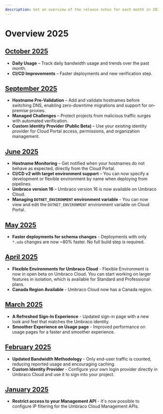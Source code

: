 ```yaml
---
description: Get an overview of the release notes for each month in 2025.
---
```


# Overview 2025

## [October 2025](2025-10-releasenotes)
* **Daily Usage** – Track daily bandwidth usage and trends over the past month.
* **CI/CD Improvements** – Faster deployments and new verification step. 

## [September 2025](2025-09-03-releasenotes.md)
* **Hostname Pre-Validation** – Add and validate hostnames before switching DNS, enabling zero-downtime migrations and support for on-premise proxies.
* **Managed Challenges** – Protect projects from malicious traffic surges with automated verification.
* **Custom Identity Provider (Public Beta)** – Use your existing identity provider for Cloud Portal access, permissions, and organization management.

## [June 2025](2025-06-releasenotes.md)
* **Hostname Monitoring** – Get notified when your hostnames do not behave as expected, directly from the Cloud Portal.
* **CI/CD v2 with target environment support** – You can now specify a development or flexible environment by name when deploying from pipelines.
* **Umbraco version 16** –  Umbraco version 16 is now available on Umbraco Cloud.
* **Managing `DOTNET_ENVIRONMENT` environment variable** - You can now view and edit the `DOTNET_ENVIRONMENT` environment variable on Cloud Portal.

## [May 2025](2025-05-releasenotes.md)

* **Faster deployments for schema changes** - Deployments with only `*.uda` changes are now ~80% faster. No full build step is required.

## [April 2025](2025-04-releasenotes.md)

* **Flexible Environments for Umbraco Cloud** - Flexible Environment is now in open beta on Umbraco Cloud. You can start working on larger features in isolation, which is available for Standard and Professional plans.
* **Canada Region Available** - Umbraco Cloud now has a Canada region.

## [March 2025](2025-03-releasenotes.md)

* **A Refreshed Sign-In Experience** - Updated sign-in page with a new look and feel that matches the Umbraco identity.
* **Smoother Experience on Usage page** - Improved performance on usage pages for a faster and smoother experience.

## [February 2025](2025-02-releasenotes.md)

* **Updated Bandwidth Methodology** - Only end-user traffic is counted, reducing reported usage and encouraging caching.
* **Custom Identity Provider** - Configure your own login provider directly in Umbraco Cloud and use it to sign into your project.

## [January 2025](2025-01-releasenotes.md)

* **Restrict access to your Management API** - It's now possible to configure IP filtering for the Umbraco Cloud Management APIs.
